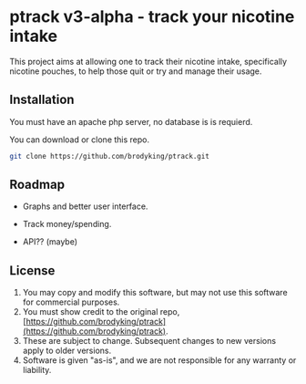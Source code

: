 # ptrack v3-alpha - track your nicotine intake

This project aims at allowing one to track their nicotine intake, specifically nicotine pouches, to help those quit or try and manage their usage.

## Installation

You must have an apache php server, no database is is requierd. 

You can download or clone this repo.

```bash
git clone https://github.com/brodyking/ptrack.git
``` 

## Roadmap

- Graphs and better user interface.

- Track money/spending.

- API?? (maybe)

## License

1. You may copy and modify this software, but may not use this software for commercial purposes.
2. You must show credit to the original repo, [https://github.com/brodyking/ptrack](https://github.com/brodyking/ptrack).
3. These are subject to change. Subsequent changes to new versions apply to older versions.
4. Software is given "as-is", and we are not responsible for any warranty or liability.
